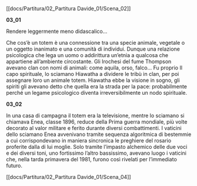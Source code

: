 [[docs/Partitura/02_Partitura Davide_01/Scena_02]]

**03_01**

Rendere leggermente meno didascalico...

Che cos’è un totem è una connessione tra una specie animale, vegetale o un oggetto inanimato e una comunità di individui. Dunque una relazione psicologica che lega un uomo o addirittura un’etnia a qualcosa che appartiene all’ambiente circostante. Gli Irochesi del fume Thompson avevano clan con nomi di animali: come aquila, orso, falco... Fu proprio Il capo spirituale, lo sciamano Hiawatha a dividere le tribù in clan, per poi assegnare loro un animale totem. Hiawatha ebbe la visione in sogno, gli spiriti gli avevano detto che quella era la strada per la pace: probabilmente perché un legame psicologico diventa irreversibilmente un nodo spirituale.

**03_02**

In una casa di campagna il totem era la televisione, mentre lo sciamano si chiamava Enea, classe 1896, reduce della Prima guerra mondiale, più volte decorato al valor militare e ferito durante diversi combattimenti. I vaticini dello sciamano Enea avvenivano tramite sequenza algoritmica di bestemmie a cui corrispondevano in maniera sincronica le preghiere del rosario proferite dalla di lui moglie. Solo tramite l’impasto alchemico delle due voci e dei diversi toni, uno fortissimo l’altro bassissimo, avevano luogo i vaticini che, nella tarda primavera del 1981, furono così rivelati per l’immediato futuro.

[[docs/Partitura/02_Partitura Davide_01/Scena_04]]